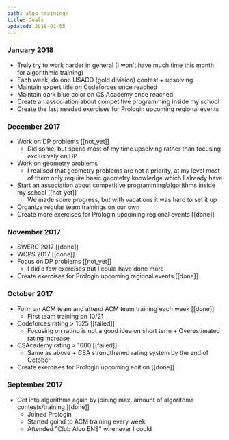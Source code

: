 ```yaml
---
path: algo_training/
title: Goals
updated: 2018-01-05
---
```


### January 2018

- Truly try to work harder in general (I won't have much time this month for algorithmic training)
- Each week, do one USACO (gold division) contest + upsolving
- Maintain expert title on Codeforces once reached
- Maintain dark blue color on CS Academy once reached
- Create an association about competitive programming inside my school
- Create the last needed exercises for Prologin upcoming regional events

### December 2017

- Work on DP problems [[not_yet]]
    - Did some, but spend most of my time upsolving rather than focusing exclusively on DP
- Work on geometry problems
    - I realised that geometry problems are not a priority, at my level most of them only require basic geometry knowledge which I already have
- Start an association about competitive programming/algorithms inside my school [[not_yet]]
    - We made some progress, but with vacations it was hard to set it up
- Organize regular team trainings on our own
- Create more exercises for Prologin upcoming regional events [[done]]

### November 2017

- SWERC 2017 [[done]]
- WCPS 2017 [[done]]
- Focus on DP problems [[not_yet]]
	- I did a few exercises but I could have done more
- Create exercises for Prologin upcoming regional events [[done]]

### October 2017

- Form an ACM team and attend ACM team training each week [[done]]
	- First team training on 10/21
- Codeforces rating > 1525 [[failed]]
	- Focusing on rating is not a good idea on short term + Overestimated rating increase
- CSAcademy rating > 1600 [[failed]]
	- Same as above + CSA strengthened rating system by the end of October
- Create exercises for Prologin upcoming edition [[done]]

### September 2017

- Get into algorithms again by joining max. amount of algorithms contests/training [[done]]
	- Joined Prologin
	- Started goind to ACM training every week
	- Attended "Club Algo ENS" whenever I could
